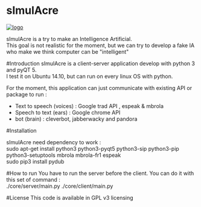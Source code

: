sImulAcre
=========

[![logo](https://raw.github.com/bizalu/sImulAcre/master/core/client/images/logo.png)](https://github.com/bizalu/sImulAcre/)


sImulAcre is a try to make an Intelligence Artificial.  
This goal is not realistic for the moment, but we can try to develop a fake IA who make we think computer can be "intelligent"


#Introduction
sImulAcre is a client-server application develop with python 3 and pyQT 5.  
I test it on Ubuntu 14.10, but can run on every linux OS with python.

For the moment, this application can just communicate with existing API or package to run :
* Text to speech (voices) : Google trad API , espeak & mbrola
* Speech to text (ears) : Google chrome API
* bot (brain) : cleverbot, jabberwacky and pandora


#Installation

sImulAcre need dependency to work :  
sudo apt-get install python3 python3-pyqt5 python3-sip python3-pip python3-setuptools mbrola mbrola-fr1 espeak  
sudo pip3 install pydub


#How to run
You have to run the server before the client. You can do it with this set of command :  
./core/server/main.py
./core/client/main.py

#License
This code is available in GPL v3 licensing
